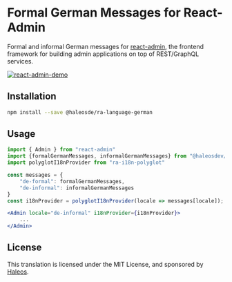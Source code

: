 # Formal German Messages for React-Admin

Formal and informal German messages for [react-admin](https://github.com/marmelab/react-admin), the frontend framework for building admin applications on top of REST/GraphQL services.

[![react-admin-demo](https://marmelab.com/react-admin/img/react-admin-demo-still.png)](https://vimeo.com/268958716)

## Installation

```sh
npm install --save @haleosde/ra-language-german
```

## Usage

```jsx
import { Admin } from "react-admin"
import {formalGermanMessages, informalGermanMessages} from "@haleosdev/ra-language-german"
import polyglotI18nProvider from "ra-i18n-polyglot"

const messages = {
    "de-formal": formalGermanMessages,
    "de-informal": informalGermanMessages
}
const i18nProvider = polyglotI18nProvider(locale => messages[locale]);

<Admin locale="de-informal" i18nProvider={i18nProvider}>
    ...
</Admin>
```

## License

This translation is licensed under the MIT License, and sponsored by [Haleos](https://haleos.de).
